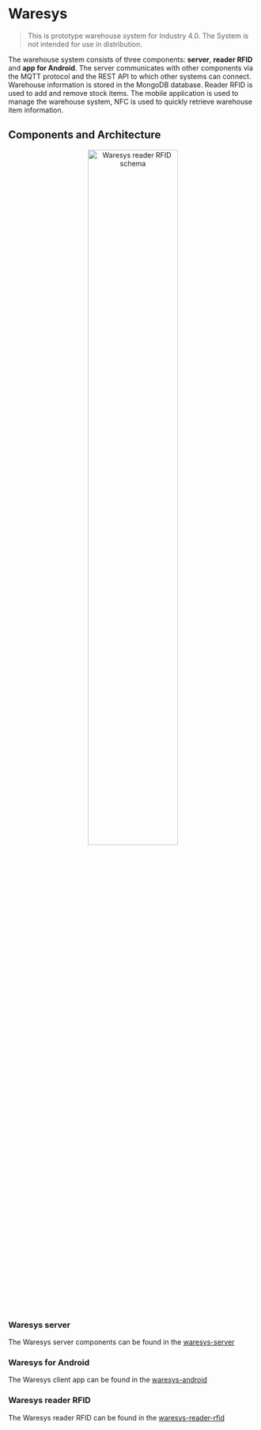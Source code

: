 # Waresys

> This is prototype warehouse system for Industry 4.0. The System is not intended for use in distribution.

The warehouse system consists of three components: **server**, **reader RFID** and **app for Android**.
The server communicates with other components via the MQTT protocol and the REST API to which other systems can connect. Warehouse information is stored in the MongoDB database.
Reader RFID is used to add and remove stock items.
The mobile application is used to manage the warehouse system, NFC is used to quickly retrieve warehouse item information.

## Components and Architecture

<p align="center">
    <img src="https://github.com/kohlicekjan/waresys/raw/master/docs/diagrams/network.png" width="60%" alt="Waresys reader RFID schema">
</p>

### Waresys server

The Waresys server components can be found in the [waresys-server](https://github.com/kohlicekjan/waresys/tree/master/src/waresys-server)

### Waresys for Android

The Waresys client app can be found in the [waresys-android](https://github.com/kohlicekjan/waresys/tree/master/src/waresys-android)

### Waresys reader RFID

The Waresys reader RFID can be found in the [waresys-reader-rfid](https://github.com/kohlicekjan/waresys/tree/master/src/waresys-reader-rfid)